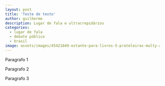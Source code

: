 ```yaml
---
layout: post
title: 'Teste de texto'
author: guilherme
description: Lugar de fala e ultracrepidários
categories:
  - lugar de fala
  - debate público
  - brasil
image: assets/images/45421849-estante-para-livros-5-prateleiras-multy-artely-1_zoom-1500x1500.jpg
---
```


Paragrafo 1

Paragrafo 2

Paragrafo 3
